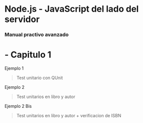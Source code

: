 # Node.js - JavaScript del lado del servidor

### Manual practivo avanzado

# - Capitulo 1

Ejemplo 1

> Test unitario con QUnit

Ejemplo 2

> Test unitarios en libro y autor

Ejemplo 2 Bis

> Test unitarios en libro y autor + verificacion de ISBN
